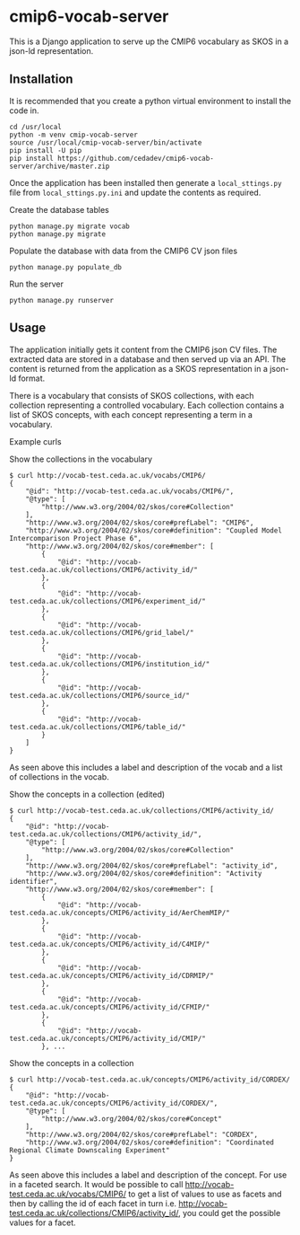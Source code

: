 # cmip6-vocab-server

This is a Django application to serve up the CMIP6 vocabulary as SKOS in a
json-ld representation.

## Installation

It is recommended that you create a python virtual environment to install the
code in.

```
cd /usr/local
python -m venv cmip-vocab-server
source /usr/local/cmip-vocab-server/bin/activate
pip install -U pip
pip install https://github.com/cedadev/cmip6-vocab-server/archive/master.zip
```

Once the application has been installed then generate a `local_sttings.py` file
from `local_sttings.py.ini` and update the contents as required.

Create the database tables
```
python manage.py migrate vocab
python manage.py migrate
```

Populate the database with data from the CMIP6 CV json files
```
python manage.py populate_db
```

Run the server
```
python manage.py runserver
```

## Usage

The application initially gets it content from the CMIP6 json CV files. The
extracted data are stored in a database and then served up via an API. The
content is returned from the application as a SKOS representation in a json-ld
format.

There is a vocabulary that consists of SKOS collections, with each collection
representing a controlled vocabulary. Each collection contains a list of SKOS
concepts, with each concept representing a term in a vocabulary.

Example curls

Show the collections in the vocabulary

```
$ curl http://vocab-test.ceda.ac.uk/vocabs/CMIP6/
{
    "@id": "http://vocab-test.ceda.ac.uk/vocabs/CMIP6/",
    "@type": [
        "http://www.w3.org/2004/02/skos/core#Collection"
    ],
    "http://www.w3.org/2004/02/skos/core#prefLabel": "CMIP6",
    "http://www.w3.org/2004/02/skos/core#definition": "Coupled Model Intercomparison Project Phase 6",
    "http://www.w3.org/2004/02/skos/core#member": [
        {
            "@id": "http://vocab-test.ceda.ac.uk/collections/CMIP6/activity_id/"
        },
        {
            "@id": "http://vocab-test.ceda.ac.uk/collections/CMIP6/experiment_id/"
        },
        {
            "@id": "http://vocab-test.ceda.ac.uk/collections/CMIP6/grid_label/"
        },
        {
            "@id": "http://vocab-test.ceda.ac.uk/collections/CMIP6/institution_id/"
        },
        {
            "@id": "http://vocab-test.ceda.ac.uk/collections/CMIP6/source_id/"
        },
        {
            "@id": "http://vocab-test.ceda.ac.uk/collections/CMIP6/table_id/"
        }
    ]
}
```

As seen above this includes a label and description of the vocab and a list of
collections in the vocab.

Show the concepts in a collection (edited) 

```
$ curl http://vocab-test.ceda.ac.uk/collections/CMIP6/activity_id/
{
    "@id": "http://vocab-test.ceda.ac.uk/collections/CMIP6/activity_id/",
    "@type": [
        "http://www.w3.org/2004/02/skos/core#Collection"
    ],
    "http://www.w3.org/2004/02/skos/core#prefLabel": "activity_id",
    "http://www.w3.org/2004/02/skos/core#definition": "Activity identifier",
    "http://www.w3.org/2004/02/skos/core#member": [
        {
            "@id": "http://vocab-test.ceda.ac.uk/concepts/CMIP6/activity_id/AerChemMIP/"
        },
        {
            "@id": "http://vocab-test.ceda.ac.uk/concepts/CMIP6/activity_id/C4MIP/"
        },
        {
            "@id": "http://vocab-test.ceda.ac.uk/concepts/CMIP6/activity_id/CDRMIP/"
        },
        {
            "@id": "http://vocab-test.ceda.ac.uk/concepts/CMIP6/activity_id/CFMIP/"
        },
        {
            "@id": "http://vocab-test.ceda.ac.uk/concepts/CMIP6/activity_id/CMIP/"
        }, ...
```

Show the concepts in a collection

```
$ curl http://vocab-test.ceda.ac.uk/concepts/CMIP6/activity_id/CORDEX/
{
    "@id": "http://vocab-test.ceda.ac.uk/concepts/CMIP6/activity_id/CORDEX/",
    "@type": [
        "http://www.w3.org/2004/02/skos/core#Concept"
    ],
    "http://www.w3.org/2004/02/skos/core#prefLabel": "CORDEX",
    "http://www.w3.org/2004/02/skos/core#definition": "Coordinated Regional Climate Downscaling Experiment"
}
```

As seen above this includes a label and description of the concept.
For use in a faceted search.  It would be possible to call 
http://vocab-test.ceda.ac.uk/vocabs/CMIP6/ to get a list of values to use as
facets and then by calling the id of each facet in turn i.e.
http://vocab-test.ceda.ac.uk/collections/CMIP6/activity_id/, you could get the
possible values for a facet.




